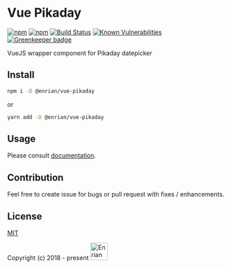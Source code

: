 # Vue Pikaday

[![npm](https://img.shields.io/npm/v/npm.svg)](https://www.npmjs.com/package/@enrian/vue-pikaday)
[![npm](https://img.shields.io/npm/l/express.svg)](https://www.npmjs.com/package/@enrian/vue-pikaday)
[![Build Status](https://travis-ci.com/NetCZ/vue-separate-files-webpack-loader.svg?branch=master)](https://travis-ci.com/enrian/vue-pikaday)
[![Known Vulnerabilities](https://snyk.io/test/github/enrian/vue-pikaday/badge.svg)](https://snyk.io/test/github/enrian/vue-pikaday) [![Greenkeeper badge](https://badges.greenkeeper.io/enrian/vue-pikaday.svg)](https://greenkeeper.io/)

VueJS wrapper component for Pikaday datepicker

## Install
```bash
npm i -D @enrian/vue-pikaday
```
or
```bash
yarn add -D @enrian/vue-pikaday
```

## Usage

Please consult [documentation](https://enrian.github.io/vue-pikaday).

## Contribution

Feel free to create issue for bugs or pull request with fixes / enhancements.

## License

[MIT](https://opensource.org/licenses/MIT)

Copyright (c) 2018 - present <a href="https://www.enrian.com"><img src="https://www.enrian.com/www/img/logo.svg" alt="Enrian Partners a.s." height="40" /></a>
